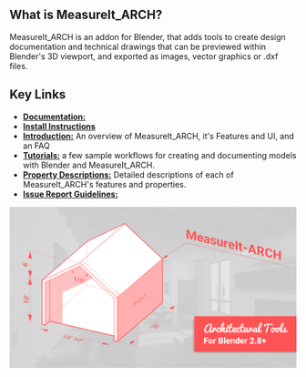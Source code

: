 
## What is MeasureIt_ARCH?

MeasureIt_ARCH is an addon for Blender, that adds tools to create design documentation and technical drawings that can be previewed within Blender's 3D viewport, and exported as images, vector graphics or .dxf files.

## Key Links

- [**Documentation:**](https://kevancress.github.io/MeasureIt_ARCH/)
- [**Install Instructions**](https://kevancress.github.io/MeasureIt_ARCH/tutorials/install/)
- [**Introduction:**](https://kevancress.github.io/MeasureIt_ARCH/intro/features/) An overview of MeasureIt_ARCH, it's Features and UI, and an FAQ
- [**Tutorials:**](https://kevancress.github.io/MeasureIt_ARCH/tutorials/drawing_set/) a few sample workflows for creating and documenting models with Blender and MeasureIt_ARCH.
- [**Property Descriptions:**](https://kevancress.github.io/MeasureIt_ARCH/intro/features/) Detailed descriptions of each of MeasureIt_ARCH's features and properties.
- [**Issue Report Guidelines:**](https://kevancress.github.io/MeasureIt_ARCH/contributions/issue_reports/)

 ![image](docs/docs/images/Title_card.png)
